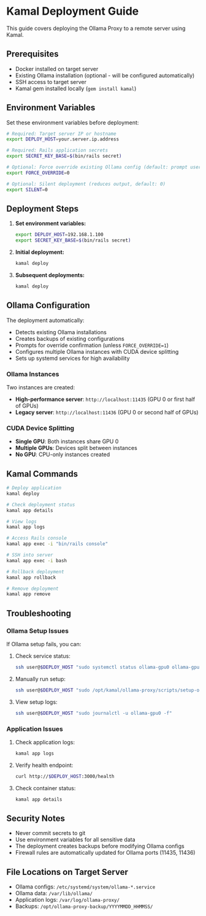 # Kamal Deployment Guide

This guide covers deploying the Ollama Proxy to a remote server using Kamal.

## Prerequisites

- Docker installed on target server
- Existing Ollama installation (optional - will be configured automatically)
- SSH access to target server
- Kamal gem installed locally (`gem install kamal`)

## Environment Variables

Set these environment variables before deployment:

```bash
# Required: Target server IP or hostname
export DEPLOY_HOST=your.server.ip.address

# Required: Rails application secrets
export SECRET_KEY_BASE=$(bin/rails secret)

# Optional: Force override existing Ollama config (default: prompt user)
export FORCE_OVERRIDE=0

# Optional: Silent deployment (reduces output, default: 0)
export SILENT=0
```

## Deployment Steps

1. **Set environment variables:**
   ```bash
   export DEPLOY_HOST=192.168.1.100
   export SECRET_KEY_BASE=$(bin/rails secret)
   ```

2. **Initial deployment:**
   ```bash
   kamal deploy
   ```

3. **Subsequent deployments:**
   ```bash
   kamal deploy
   ```

## Ollama Configuration

The deployment automatically:
- Detects existing Ollama installations
- Creates backups of existing configurations
- Prompts for override confirmation (unless `FORCE_OVERRIDE=1`)
- Configures multiple Ollama instances with CUDA device splitting
- Sets up systemd services for high availability

### Ollama Instances

Two instances are created:
- **High-performance server**: `http://localhost:11435` (GPU 0 or first half of GPUs)
- **Legacy server**: `http://localhost:11436` (GPU 0 or second half of GPUs)

### CUDA Device Splitting

- **Single GPU**: Both instances share GPU 0
- **Multiple GPUs**: Devices split between instances
- **No GPU**: CPU-only instances created

## Kamal Commands

```bash
# Deploy application
kamal deploy

# Check deployment status
kamal app details

# View logs
kamal app logs

# Access Rails console
kamal app exec -i "bin/rails console"

# SSH into server
kamal app exec -i bash

# Rollback deployment
kamal app rollback

# Remove deployment
kamal app remove
```

## Troubleshooting

### Ollama Setup Issues

If Ollama setup fails, you can:

1. Check service status:
   ```bash
   ssh user@$DEPLOY_HOST "sudo systemctl status ollama-gpu0 ollama-gpu1"
   ```

2. Manually run setup:
   ```bash
   ssh user@$DEPLOY_HOST "sudo /opt/kamal/ollama-proxy/scripts/setup-ollama.sh"
   ```

3. View setup logs:
   ```bash
   ssh user@$DEPLOY_HOST "sudo journalctl -u ollama-gpu0 -f"
   ```

### Application Issues

1. Check application logs:
   ```bash
   kamal app logs
   ```

2. Verify health endpoint:
   ```bash
   curl http://$DEPLOY_HOST:3000/health
   ```

3. Check container status:
   ```bash
   kamal app details
   ```

## Security Notes

- Never commit secrets to git
- Use environment variables for all sensitive data
- The deployment creates backups before modifying Ollama configs
- Firewall rules are automatically updated for Ollama ports (11435, 11436)

## File Locations on Target Server

- Ollama configs: `/etc/systemd/system/ollama-*.service`
- Ollama data: `/var/lib/ollama/`
- Application logs: `/var/log/ollama-proxy/`
- Backups: `/opt/ollama-proxy-backup/YYYYMMDD_HHMMSS/`